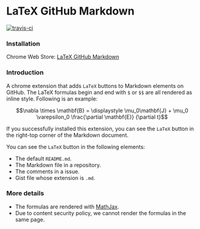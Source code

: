LaTeX GitHub Markdown
=====================

[![travis-ci](https://travis-ci.org/CyberZHG/LaTeXGitHubMarkdown.svg)](https://travis-ci.org/CyberZHG/LaTeXGitHubMarkdown)

### Installation

Chrome Web Store: [LaTeX GitHub Markdown](https://chrome.google.com/webstore/detail/latex-github-markdown/bembdpjahbkabjdpdgdmalckbbcglhjb)

### Introduction

A chrome extension that adds `LaTeX` buttons to Markdown elements on GitHub.
The LaTeX formulas begin and end with `$` or `$$` are all rendered as inline style.
Following is an example:

$$\nabla \times \mathbf{B} = \displaystyle \mu_0\mathbf{J} + \mu_0 \varepsilon_0 \frac{\partial \mathbf{E}} {\partial t}$$

If you successfully installed this extension, you can see the `LaTeX` button in the right-top corner of the Markdown document.

You can see the `LaTeX` button in the following elements:

* The default `README.md`.
* The Markdown file in a repository.
* The comments in a issue.
* Gist file whose extension is `.md`.

### More details

* The formulas are rendered with [MathJax](https://www.mathjax.org/).
* Due to content security policy, we cannot render the formulas in the same page.
